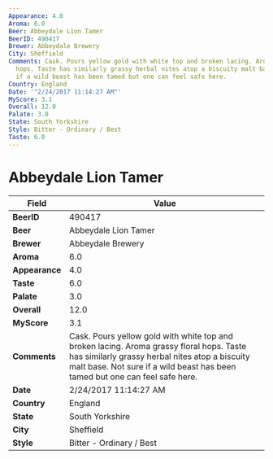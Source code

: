 ```yaml
---
Appearance: 4.0
Aroma: 6.0
Beer: Abbeydale Lion Tamer
BeerID: 490417
Brewer: Abbeydale Brewery
City: Sheffield
Comments: Cask. Pours yellow gold with white top and broken lacing. Aroma grassy floral
  hops. Taste has similarly grassy herbal nites atop a biscuity malt base. Not sure
  if a wild beast has been tamed but one can feel safe here.
Country: England
Date: '"2/24/2017 11:14:27 AM"'
MyScore: 3.1
Overall: 12.0
Palate: 3.0
State: South Yorkshire
Style: Bitter - Ordinary / Best
Taste: 6.0
---
```


# Abbeydale Lion Tamer

| Field         | Value |
|---------------|-------|
| **BeerID** | 490417 |
| **Beer** | Abbeydale Lion Tamer |
| **Brewer** | Abbeydale Brewery |
| **Aroma** | 6.0 |
| **Appearance** | 4.0 |
| **Taste** | 6.0 |
| **Palate** | 3.0 |
| **Overall** | 12.0 |
| **MyScore** | 3.1 |
| **Comments** | Cask. Pours yellow gold with white top and broken lacing. Aroma grassy floral hops. Taste has similarly grassy herbal nites atop a biscuity malt base. Not sure if a wild beast has been tamed but one can feel safe here. |
| **Date** | 2/24/2017 11:14:27 AM |
| **Country** | England |
| **State** | South Yorkshire |
| **City** | Sheffield |
| **Style** | Bitter - Ordinary / Best |
